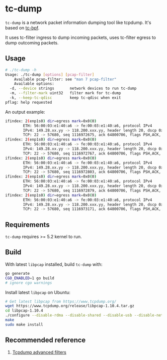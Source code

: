 # tc-dump

`tc-dump` is a network packet information dumping tool like tcpdump. It's based
on [tc-bpf](https://man7.org/linux/man-pages/man8/tc-bpf.8.html).

It uses tc-filter ingress to dump incoming packets, uses tc-filter egress to
dump outcoming packets.

## Usage

```bash
# ./tc-dump -h
Usage: ./tc-dump [options] [pcap-filter]
    Available pcap-filter: see "man 7 pcap-filter"
    Available options:
  -d, --device strings       network devices to run tc-dump
  -m, --filter-mark uint32   filter mark for tc-dump
  -k, --keep-tc-qdisc        keep tc-qdisc when exit
pflag: help requested
```

An output example:

```bash
ifindex: 2(enp1s0) dir=egress mark=0x0(0)
        ETH: 56:00:03:e1:40:a6 -> fe:00:03:e1:40:a6, protocol IPv4
        IPv4: 149.28.xx.yy -> 118.200.xxx.yy, header length 20, dscp 0x10, total length 144, id 0x93f6, TTL 64, protocol TCP
        TCP: 22 -> 57680, seq 1116972675, ack 64800706, flags PSH,ACK, win 165
ifindex: 2(enp1s0) dir=egress mark=0x0(0)
        ETH: 56:00:03:e1:40:a6 -> fe:00:03:e1:40:a6, protocol IPv4
        IPv4: 149.28.xx.yy -> 118.200.xxx.yy, header length 20, dscp 0x10, total length 88, id 0x93f7, TTL 64, protocol TCP
        TCP: 22 -> 57680, seq 1116972767, ack 64800706, flags PSH,ACK, win 165
ifindex: 2(enp1s0) dir=egress mark=0x0(0)
        ETH: 56:00:03:e1:40:a6 -> fe:00:03:e1:40:a6, protocol IPv4
        IPv4: 149.28.xx.yy -> 118.200.xxx.yy, header length 20, dscp 0x10, total length 128, id 0x93f8, TTL 64, protocol TCP
        TCP: 22 -> 57680, seq 1116972803, ack 64800706, flags PSH,ACK, win 165
ifindex: 2(enp1s0) dir=egress mark=0x0(0)
        ETH: 56:00:03:e1:40:a6 -> fe:00:03:e1:40:a6, protocol IPv4
        IPv4: 149.28.xx.yy -> 118.200.xxx.yy, header length 20, dscp 0x10, total length 344, id 0x93f9, TTL 64, protocol TCP
        TCP: 22 -> 57680, seq 1116972879, ack 64800706, flags PSH,ACK, win 165
ifindex: 2(enp1s0) dir=egress mark=0x0(0)
        ETH: 56:00:03:e1:40:a6 -> fe:00:03:e1:40:a6, protocol IPv4
        IPv4: 149.28.xx.yy -> 118.200.xxx.yy, header length 20, dscp 0x10, total length 384, id 0x93fa, TTL 64, protocol TCP
        TCP: 22 -> 57680, seq 1116973171, ack 64800706, flags PSH,ACK, win 165
```

## Requirements

`tc-dump` requires >= 5.2 kernel to run.

## Build

With latest `libpcap` installed, build `tc-dump` with:

```bash
go generate
CGO_ENABLED=1 go build
# ignore cgo warnings
```

Install latest `libpcap` on Ubuntu:

```bash
# Get latest libpcap from https://www.tcpdump.org/
wget https://www.tcpdump.org/release/libpcap-1.10.4.tar.gz
cd libpcap-1.10.4
./configure --disable-rdma --disable-shared --disable-usb --disable-netmap --disable-bluetooth --disable-dbus --without-libnl
make
sudo make install
```

## Recommended reference

1. [Tcpdump advanced filters](https://blog.wains.be/2007/2007-10-01-tcpdump-advanced-filters/)
